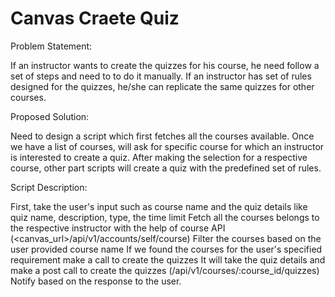 # Canvas Craete Quiz
Problem Statement: 

If an instructor wants to create the quizzes for his course, he need follow a set of steps and need to to do it manually. If an instructor has set of rules designed for the quizzes, he/she can replicate the same quizzes for other courses.

Proposed Solution:

Need to design a script which first fetches all the courses available. Once we have a list of courses, will ask for specific course for which an instructor is interested to create a quiz. After making the selection for a respective course, other part scripts will create a quiz with the predefined set of rules.

 

Script Description:

First, take the user's input such as course name and the quiz details like quiz name, description, type, the time limit
Fetch all the courses belongs to the respective instructor with the help of  course API (<canvas_url>/api/v1/accounts/self/course)
Filter the courses based on the user provided course name
If we found the courses for the user's specified requirement make a call to create the quizzes
It will take the quiz details and make a post call to create the quizzes (/api/v1/courses/:course_id/quizzes)
Notify based on the response to the user.
 

